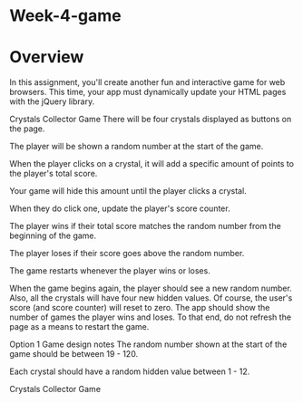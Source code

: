 <h1>Week-4-game</h1>
<h1>Overview</h1>
In this assignment, you'll create another fun and interactive game for web browsers. This time, your app must dynamically update your HTML pages with the jQuery library.

Crystals Collector Game
There will be four crystals displayed as buttons on the page.

The player will be shown a random number at the start of the game.

When the player clicks on a crystal, it will add a specific amount of points to the player's total score.

Your game will hide this amount until the player clicks a crystal.

When they do click one, update the player's score counter.

The player wins if their total score matches the random number from the beginning of the game.

The player loses if their score goes above the random number.

The game restarts whenever the player wins or loses.

When the game begins again, the player should see a new random number. Also, all the crystals will have four new hidden values. Of course, the user's score (and score counter) will reset to zero.
The app should show the number of games the player wins and loses. To that end, do not refresh the page as a means to restart the game.

Option 1 Game design notes
The random number shown at the start of the game should be between 19 - 120.

Each crystal should have a random hidden value between 1 - 12.

Crystals Collector Game
